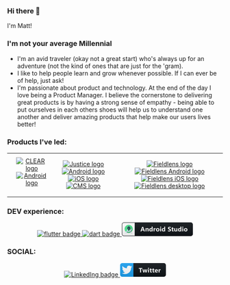 ### Hi there 👋

I'm Matt!

### I'm not your average Millennial
 - I'm an avid traveler (okay not a great start) who's always up for an adventure (not the kind of ones that are just for the 'gram).
 - I like to help people learn and grow whenever possible. If I can ever be of help, just ask! 
 - I'm passionate about product and technology. At the end of the day I love being a Product Manager. I believe the cornerstone to delivering great products is by having a strong sense of empathy - being able to put ourselves in each others shoes will help us to understand one another and deliver amazing products that help make our users lives better!
 
 ### Products I've led:

<table>
  <tbody>
  
  <!-- CLEAR -->
  <td>
   <p align="center">
   <td style='text-align:center;vertical-align:middle'> 
     <a href="https://www.clearme.com/"> 
       <img src="https://lh3.googleusercontent.com/dEFDQLeroxeuWCFgP63XDVe4rXexryxvRr-IFC-TQI0jKDS0VZ1-UpZR5w-01HY20SM=s180-rw" alt="CLEAR logo" style="vertical-align:top margin:6px 4px" height="100px" width="100px">
   </a>
   
   <br/>
      <a href="https://play.google.com/store/apps/details?id=com.clearme.clearapp"> 
        <img src="https://source.android.com/setup/images/Android_symbol_green_RGB.png" alt="Android logo" style="vertical-align:top margin:6px 4px" height="50px" width="75px">
      </a>
    </p>
    </td>
  
  <!-- JUSTICE-->

  <td>
  <p align="center">
  <a href="https://www.shopjustice.com/"> 
        <img src="https://lh3.googleusercontent.com/o7rr0Vl5oD3YiJoHhmnUbYPT6BxmUwcHVghUKY9D-L0P5j30EJT5UrUK26lsHY7Gl_E=s180-rw" alt="Justice logo" style="vertical-align:top margin:6px 4px" height="100px" width="100px">
</a>
  
  <br/>
   <a href="https://play.google.com/store/apps/details?id=com.tweenbrands.justice"> 
        <img src="https://source.android.com/setup/images/Android_symbol_green_RGB.png" alt="Android logo" style="vertical-align:top margin:6px 4px" height="50px" width="75px">
      </a>
  
   <a href="https://apps.apple.com/us/app/live-justice/id1167143522"> 
    <img src="https://i.pinimg.com/originals/7e/f8/1a/7ef81ac41aee4eebecc92b99e9f45160.png" alt="iOS logo" style="vertical-align:top margin:6px 4px" height="50px" width="50px">
   </a>
   
   <a href="#"> 
    <img src="https://www.xprosolutions.co.in/wp-content/uploads/2018/06/CMS-development-300x211.png" alt="CMS logo" style="vertical-align:top margin:6px 4px" height="50px" width="50px">
   </a>
   </td>
 </p>
  
  
  
  <!--FIELDLENS -->
  <td>
  <p align="center"> 
  <a href="https://fieldlens.com/"> 
        <img src="https://lh3.googleusercontent.com/EikA4Pa0csrk0sxbL32ApYkI5ya9TA67g6n6oq_G_xsJvOlTLY7ZUYFKTctixNDRww=s180-rw" alt="Fieldlens logo" style="vertical-align:top margin:6px 4px" height="100px" width="100px">
</a>
  
  <br/>
   <a href="https://play.google.com/store/apps/details?id=com.fieldlens.android"> 
        <img src="https://source.android.com/setup/images/Android_symbol_green_RGB.png" alt="Fieldlens Android logo" style="vertical-align:top margin:6px 4px" height="50px" width="75px">
      </a>
  
   <a href="https://apps.apple.com/us/app/fieldlens/id589565256"> 
    <img src="https://i.pinimg.com/originals/7e/f8/1a/7ef81ac41aee4eebecc92b99e9f45160.png" alt="Fieldlens iOS logo" style="vertical-align:top margin:6px 4px" height="50px" width="50px">
   </a>
   
   <a href="ttps://fieldlens.com/"> 
      <img src="https://cdn.onlinewebfonts.com/svg/img_564264.png" alt="Fieldlens desktop logo" style="vertical-align:top margin:6px 4px" height="50px" width="50px">
    </a>
   
  </p>
 </td>
 </tbody>
</table>

 
 
 ### DEV experience:
 
 <p align="center">
  <a href="https://github.com/mmcguire91"> 
<img src="https://github.com/MikeCodesDotNET/ColoredBadges/blob/master/png/dev/frameworks/flutter.png?raw=true" alt="flutter badge" style="vertical-align:top margin:6px 4px">
</a>

<a href="https://github.com/mmcguire91"> 
<img src="https://github.com/MikeCodesDotNET/ColoredBadges/blob/master/png/dev/languages/dart_colour.png?raw=true" alt="dart badge" style="vertical-align:top margin:6px 4px">
</a>

<a href="https://github.com/mmcguire91"> 
<img src="https://github.com/MikeCodesDotNET/ColoredBadges/blob/master/png/dev/tools/android_studio_colour.png?raw=true" alt="dart badge" style="vertical-align:top margin:6px 4px">
</a>
</p>
 


### SOCIAL:

<p align="center">

<a href="https://www.linkedin.com/in/matthewrmcguire/"> 
<img src="https://github.com/MikeCodesDotNET/ColoredBadges/blob/master/png/social/linkedin.png?raw=true" alt="LinkedIng badge" style="vertical-align:top margin:6px 4px">
</a>

<a href="https://twitter.com/venturebegins"> 
<img src="https://github.com/MikeCodesDotNET/ColoredBadges/blob/master/png/social/twitter.png?raw=true" alt="Twitter badge" style="vertical-align:top margin:6px 4px">
</a>

</p>


<!--
**mmcguire91/mmcguire91** is a ✨ _special_ ✨ repository because its `README.md` (this file) appears on your GitHub profile.

Here are some ideas to get you started:

- 🔭 I’m currently working on ...
- 🌱 I’m currently learning ...
- 👯 I’m looking to collaborate on ...
- 🤔 I’m looking for help with ...
- 💬 Ask me about ...
- 📫 How to reach me: ...
- 😄 Pronouns: ...
- ⚡ Fun fact: ...
-->
